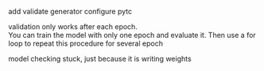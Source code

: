 
add validate generator
configure pytc

validation only works after each epoch.<br>
You can train the model with only one epoch and evaluate it. Then use a for loop to repeat this procedure for several epoch

model checking stuck, just because it is writing weights
